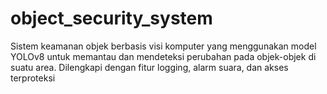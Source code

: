 # object_security_system
Sistem keamanan objek berbasis visi komputer yang menggunakan model YOLOv8 untuk memantau dan mendeteksi perubahan pada objek-objek di suatu area. Dilengkapi dengan fitur logging, alarm suara, dan akses terproteksi
